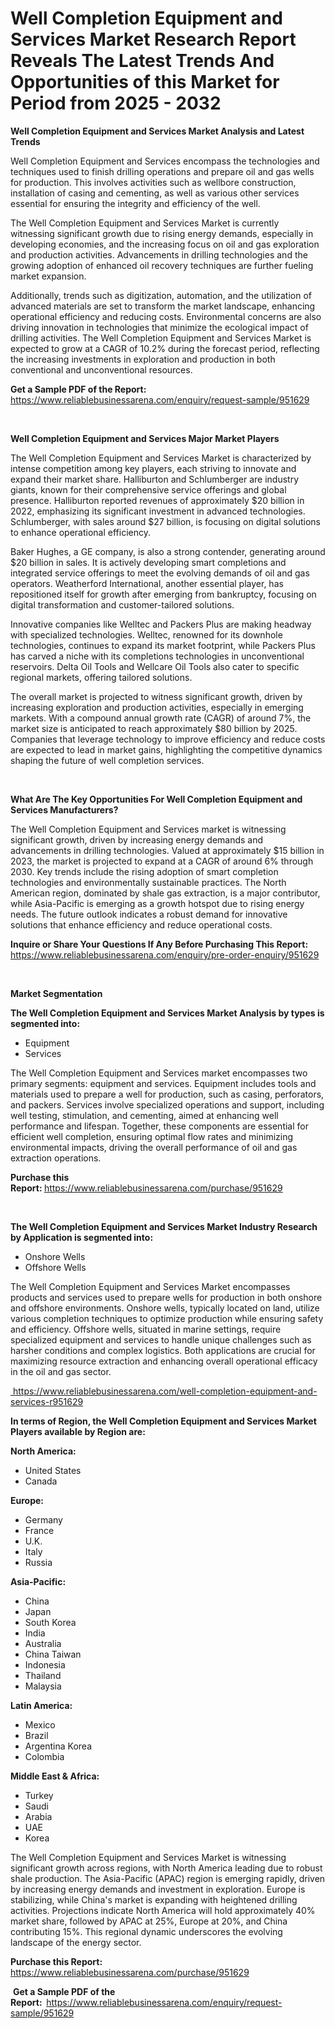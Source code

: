 <p><h1>Well Completion Equipment and Services Market Research Report Reveals The Latest Trends And Opportunities of this Market for Period from 2025 - 2032</h1></p><p><strong>Well Completion Equipment and Services Market Analysis and Latest Trends</strong></p>
<p><p>Well Completion Equipment and Services encompass the technologies and techniques used to finish drilling operations and prepare oil and gas wells for production. This involves activities such as wellbore construction, installation of casing and cementing, as well as various other services essential for ensuring the integrity and efficiency of the well. </p><p>The Well Completion Equipment and Services Market is currently witnessing significant growth due to rising energy demands, especially in developing economies, and the increasing focus on oil and gas exploration and production activities. Advancements in drilling technologies and the growing adoption of enhanced oil recovery techniques are further fueling market expansion. </p><p>Additionally, trends such as digitization, automation, and the utilization of advanced materials are set to transform the market landscape, enhancing operational efficiency and reducing costs. Environmental concerns are also driving innovation in technologies that minimize the ecological impact of drilling activities. The Well Completion Equipment and Services Market is expected to grow at a CAGR of 10.2% during the forecast period, reflecting the increasing investments in exploration and production in both conventional and unconventional resources.</p></p>
<p><strong>Get a Sample PDF of the Report:&nbsp;</strong> <a href="https://www.reliablebusinessarena.com/enquiry/request-sample/951629?utm_campaign=3070&utm_medium=2&utm_source=Github&utm_content=ia&utm_term=17042025&utm_id=well-completion-equipment-and-services">https://www.reliablebusinessarena.com/enquiry/request-sample/951629</a></p>
<p>&nbsp;</p>
<p><strong>Well Completion Equipment and Services Major Market Players</strong></p>
<p><p>The Well Completion Equipment and Services Market is characterized by intense competition among key players, each striving to innovate and expand their market share. Halliburton and Schlumberger are industry giants, known for their comprehensive service offerings and global presence. Halliburton reported revenues of approximately $20 billion in 2022, emphasizing its significant investment in advanced technologies. Schlumberger, with sales around $27 billion, is focusing on digital solutions to enhance operational efficiency.</p><p>Baker Hughes, a GE company, is also a strong contender, generating around $20 billion in sales. It is actively developing smart completions and integrated service offerings to meet the evolving demands of oil and gas operators. Weatherford International, another essential player, has repositioned itself for growth after emerging from bankruptcy, focusing on digital transformation and customer-tailored solutions.</p><p>Innovative companies like Welltec and Packers Plus are making headway with specialized technologies. Welltec, renowned for its downhole technologies, continues to expand its market footprint, while Packers Plus has carved a niche with its completions technologies in unconventional reservoirs. Delta Oil Tools and Wellcare Oil Tools also cater to specific regional markets, offering tailored solutions.</p><p>The overall market is projected to witness significant growth, driven by increasing exploration and production activities, especially in emerging markets. With a compound annual growth rate (CAGR) of around 7%, the market size is anticipated to reach approximately $80 billion by 2025. Companies that leverage technology to improve efficiency and reduce costs are expected to lead in market gains, highlighting the competitive dynamics shaping the future of well completion services.</p></p>
<p>&nbsp;</p>
<p><strong>What Are The Key Opportunities For Well Completion Equipment and Services Manufacturers?</strong></p>
<p><p>The Well Completion Equipment and Services market is witnessing significant growth, driven by increasing energy demands and advancements in drilling technologies. Valued at approximately $15 billion in 2023, the market is projected to expand at a CAGR of around 6% through 2030. Key trends include the rising adoption of smart completion technologies and environmentally sustainable practices. The North American region, dominated by shale gas extraction, is a major contributor, while Asia-Pacific is emerging as a growth hotspot due to rising energy needs. The future outlook indicates a robust demand for innovative solutions that enhance efficiency and reduce operational costs.</p></p>
<p><strong>Inquire or Share Your Questions If Any Before Purchasing This Report:</strong> <a href="https://www.reliablebusinessarena.com/enquiry/pre-order-enquiry/951629?utm_campaign=3070&utm_medium=2&utm_source=Github&utm_content=ia&utm_term=17042025&utm_id=well-completion-equipment-and-services">https://www.reliablebusinessarena.com/enquiry/pre-order-enquiry/951629</a></p>
<p>&nbsp;</p>
<p><strong>Market Segmentation</strong></p>
<p><strong>The Well Completion Equipment and Services Market Analysis by types is segmented into:</strong></p>
<p><ul><li>Equipment</li><li>Services</li></ul></p>
<p><p>The Well Completion Equipment and Services market encompasses two primary segments: equipment and services. Equipment includes tools and materials used to prepare a well for production, such as casing, perforators, and packers. Services involve specialized operations and support, including well testing, stimulation, and cementing, aimed at enhancing well performance and lifespan. Together, these components are essential for efficient well completion, ensuring optimal flow rates and minimizing environmental impacts, driving the overall performance of oil and gas extraction operations.</p></p>
<p><strong>Purchase this Report:&nbsp;</strong><a href="https://www.reliablebusinessarena.com/purchase/951629?utm_campaign=3070&utm_medium=2&utm_source=Github&utm_content=ia&utm_term=17042025&utm_id=well-completion-equipment-and-services">https://www.reliablebusinessarena.com/purchase/951629</a></p>
<p>&nbsp;</p>
<p><strong>The Well Completion Equipment and Services Market Industry Research by Application is segmented into:</strong></p>
<p><ul><li>Onshore Wells</li><li>Offshore Wells</li></ul></p>
<p><p>The Well Completion Equipment and Services Market encompasses products and services used to prepare wells for production in both onshore and offshore environments. Onshore wells, typically located on land, utilize various completion techniques to optimize production while ensuring safety and efficiency. Offshore wells, situated in marine settings, require specialized equipment and services to handle unique challenges such as harsher conditions and complex logistics. Both applications are crucial for maximizing resource extraction and enhancing overall operational efficacy in the oil and gas sector.</p></p>
<p><a href="https://www.reliablebusinessarena.com/well-completion-equipment-and-services-r951629?utm_campaign=3070&utm_medium=2&utm_source=Github&utm_content=ia&utm_term=17042025&utm_id=well-completion-equipment-and-services">&nbsp;https://www.reliablebusinessarena.com/well-completion-equipment-and-services-r951629</a></p>
<p><strong>In terms of Region, the Well Completion Equipment and Services Market Players available by Region are:</strong></p>
<p>
    <p> <strong> North America: </strong>
        <ul>
            <li>United States</li>
            <li>Canada</li>
        </ul>
        </p> 
    <p> <strong> Europe: </strong>
        <ul>
            <li>Germany</li>
            <li>France</li>
            <li>U.K.</li>
            <li>Italy</li>
            <li>Russia</li>
        </ul>
        </p> 
    <p> <strong> Asia-Pacific: </strong>
        <ul>
            <li>China</li>
            <li>Japan</li>
            <li>South Korea</li>
            <li>India</li>
            <li>Australia</li>
            <li>China Taiwan</li>
            <li>Indonesia</li>
            <li>Thailand</li>
            <li>Malaysia</li>
        </ul>
        </p> 
    <p> <strong> Latin America: </strong>
        <ul>
            <li>Mexico</li>
            <li>Brazil</li>
            <li>Argentina Korea</li>
            <li>Colombia</li>
        </ul>
        </p> 
    <p> <strong> Middle East & Africa: </strong>
        <ul>
            <li>Turkey</li>
            <li>Saudi</li>
            <li>Arabia</li>
            <li>UAE</li>
            <li>Korea</li>
        </ul>
    </p>
    </p>
<p><p>The Well Completion Equipment and Services Market is witnessing significant growth across regions, with North America leading due to robust shale production. The Asia-Pacific (APAC) region is emerging rapidly, driven by increasing energy demands and investment in exploration. Europe is stabilizing, while China's market is expanding with heightened drilling activities. Projections indicate North America will hold approximately 40% market share, followed by APAC at 25%, Europe at 20%, and China contributing 15%. This regional dynamic underscores the evolving landscape of the energy sector.</p></p>
<p><strong>Purchase this Report: </strong><a href="https://www.reliablebusinessarena.com/purchase/951629?utm_campaign=3070&utm_medium=2&utm_source=Github&utm_content=ia&utm_term=17042025&utm_id=well-completion-equipment-and-services">https://www.reliablebusinessarena.com/purchase/951629</a></p>
<p>&nbsp;<strong>Get a Sample PDF of the Report:&nbsp;&nbsp;</strong><a href="https://www.reliablebusinessarena.com/enquiry/request-sample/951629?utm_campaign=3070&utm_medium=2&utm_source=Github&utm_content=ia&utm_term=17042025&utm_id=well-completion-equipment-and-services">https://www.reliablebusinessarena.com/enquiry/request-sample/951629</a></p>
<p><strong></strong></p>
<p><p></p><p></p><p></p></p>